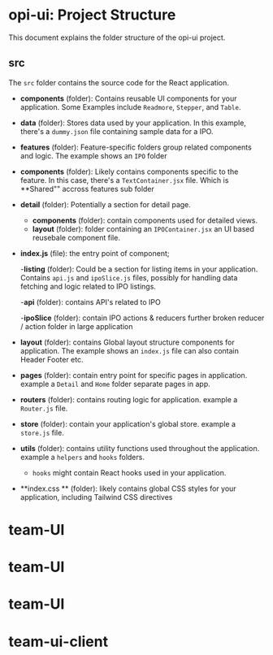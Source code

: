 # opi-ui: Project Structure

This document explains the folder structure of the opi-ui project.

## src

The `src` folder contains the source code for the React application.

- **components** (folder): Contains reusable UI components for your application.
  Some Examples  include `Readmore`, `Stepper`, and `Table`.

- **data** (folder): Stores data used by your application.
  In this example, there's a `dummy.json` file containing sample data for a IPO.

- **features** (folder): Feature-specific folders group related components and logic.
  The example shows an `IPO` folder
 - **components** (folder): Likely contains components specific to the feature.
    In this case, there's a `TextContainer.jsx` file. Which is **Shared"" accross features sub folder

  - **detail** (folder): Potentially a section for detail page.
    - **components** (folder):  contain components used for detailed views.
    - **layout** (folder):  folder containing an `IPOContainer.jsx` an UI based reusebale component file.
  - **index.js** (file):  the entry point of component;

    -**listing** (folder): Could be a section for listing items in your application.
    Contains `api.js` and `ipoSlice.js` files, possibly for handling data fetching and logic related to IPO listings.

    -**api** (folder): contains API's related to IPO

    -**ipoSlice** (folder): contain IPO actions & reducers further broken reducer / action folder in large application


- **layout** (folder):  contains Global layout structure components for application.
  The example shows an `index.js` file can also contain Header Footer etc.

- **pages** (folder): contain entry point for specific pages in application.
   example a `Detail` and `Home` folder separate pages in  app.

- **routers** (folder): contains routing logic for application.
   example a `Router.js` file.

- **store** (folder):  contain your application's global store.
   example a `store.js` file.

- **utils** (folder):  contains utility functions used throughout the application.
   example a `helpers` and `hooks` folders.
  - `hooks` might contain React hooks used in your application.

- **index.css ** (folder):  likely contains global CSS styles for your application, including Tailwind CSS directives

# team-UI
# team-UI
# team-UI
# team-ui-client
